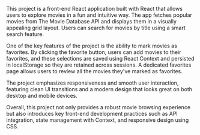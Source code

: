 This project is a front-end React application built with React that allows users to explore movies in a fun and intuitive way. The app fetches popular movies from The Movie Database API and displays them in a visually appealing grid layout. Users can search for movies by title using a smart search feature.

One of the key features of the project is the ability to mark movies as favorites. By clicking the favorite button, users can add movies to their favorites, and these selections are saved using React Context and persisted in localStorage so they are retained across sessions. A dedicated favorites page allows users to review all the movies they've marked as favorites.

The project emphasizes responsiveness and smooth user interaction, featuring clean UI transitions and a modern design that looks great on both desktop and mobile devices.

Overall, this project not only provides a robust movie browsing experience but also introduces key front-end development practices such as API integration, state management with Context, and responsive design using CSS.
